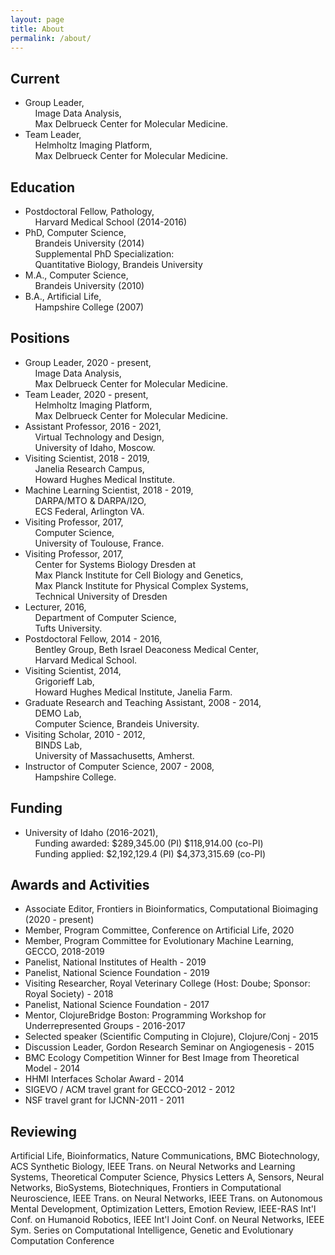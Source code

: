 ```yaml
---
layout: page
title: About
permalink: /about/
---
```


## Current
- Group Leader,<br />&nbsp;&nbsp;&nbsp;&nbsp;Image Data Analysis,<br />&nbsp;&nbsp;&nbsp;&nbsp;Max Delbrueck Center for Molecular Medicine.
- Team Leader,<br />&nbsp;&nbsp;&nbsp;&nbsp;Helmholtz Imaging Platform,<br />&nbsp;&nbsp;&nbsp;&nbsp;Max Delbrueck Center for Molecular Medicine.

## Education
- Postdoctoral Fellow, Pathology,<br />&nbsp;&nbsp;&nbsp;&nbsp;Harvard Medical School (2014-2016)<br />
- PhD, Computer Science,<br />&nbsp;&nbsp;&nbsp;&nbsp;Brandeis University (2014)<br />&nbsp;&nbsp;&nbsp;&nbsp;Supplemental PhD Specialization:<br />&nbsp;&nbsp;&nbsp;&nbsp;Quantitative Biology, Brandeis University<br />
- M.A., Computer Science,<br />&nbsp;&nbsp;&nbsp;&nbsp;Brandeis University (2010)<br />
- B.A., Artificial Life,<br />&nbsp;&nbsp;&nbsp;&nbsp;Hampshire College (2007)<br />

## Positions
- Group Leader, 2020 - present,<br />&nbsp;&nbsp;&nbsp;&nbsp;Image Data Analysis,<br />&nbsp;&nbsp;&nbsp;&nbsp;Max Delbrueck Center for Molecular Medicine.
- Team Leader, 2020 - present,<br />&nbsp;&nbsp;&nbsp;&nbsp;Helmholtz Imaging Platform,<br />&nbsp;&nbsp;&nbsp;&nbsp;Max Delbrueck Center for Molecular Medicine.
- Assistant Professor, 2016 - 2021,<br />&nbsp;&nbsp;&nbsp;&nbsp;Virtual Technology and Design,<br />&nbsp;&nbsp;&nbsp;&nbsp;University of Idaho, Moscow.<br />
- Visiting Scientist, 2018 - 2019,<br />&nbsp;&nbsp;&nbsp;&nbsp;Janelia Research Campus,<br />&nbsp;&nbsp;&nbsp;&nbsp;Howard Hughes Medical Institute.<br />
- Machine Learning Scientist, 2018 - 2019,<br />&nbsp;&nbsp;&nbsp;&nbsp;DARPA/MTO & DARPA/I2O,<br />&nbsp;&nbsp;&nbsp;&nbsp;ECS Federal, Arlington VA.<br />
- Visiting Professor, 2017,<br />&nbsp;&nbsp;&nbsp;&nbsp;Computer Science,<br />&nbsp;&nbsp;&nbsp;&nbsp;University of Toulouse, France.<br />
- Visiting Professor, 2017,<br />&nbsp;&nbsp;&nbsp;&nbsp;Center for Systems Biology Dresden at<br />&nbsp;&nbsp;&nbsp;&nbsp;Max Planck Institute for Cell Biology and Genetics,<br />&nbsp;&nbsp;&nbsp;&nbsp;Max Planck Institute for Physical Complex Systems,<br />&nbsp;&nbsp;&nbsp;&nbsp;Technical University of Dresden<br />
- Lecturer, 2016,<br />&nbsp;&nbsp;&nbsp;&nbsp;Department of Computer Science,<br />&nbsp;&nbsp;&nbsp;&nbsp;Tufts University.<br />
- Postdoctoral Fellow, 2014 - 2016,<br />&nbsp;&nbsp;&nbsp;&nbsp;Bentley Group, Beth Israel Deaconess Medical Center,<br />&nbsp;&nbsp;&nbsp;&nbsp;Harvard Medical School.<br />
- Visiting Scientist, 2014,<br />&nbsp;&nbsp;&nbsp;&nbsp;Grigorieff Lab, <br />&nbsp;&nbsp;&nbsp;&nbsp;Howard Hughes Medical Institute, Janelia Farm.<br />
- Graduate Research and Teaching Assistant, 2008 - 2014,<br />&nbsp;&nbsp;&nbsp;&nbsp;DEMO Lab,<br />&nbsp;&nbsp;&nbsp;&nbsp;Computer Science, Brandeis University.<br />
- Visiting Scholar, 2010 - 2012,<br />&nbsp;&nbsp;&nbsp;&nbsp;BINDS Lab,<br />&nbsp;&nbsp;&nbsp;&nbsp;University of Massachusetts, Amherst.<br />
- Instructor of Computer Science, 2007 - 2008,<br />&nbsp;&nbsp;&nbsp;&nbsp;Hampshire College.<br />

## Funding

- University of Idaho (2016-2021),<br />&nbsp;&nbsp;&nbsp;&nbsp;Funding awarded: $289,345.00 (PI) $118,914.00 (co-PI)<br />&nbsp;&nbsp;&nbsp;&nbsp;Funding applied: $2,192,129.4 (PI) $4,373,315.69 (co-PI)<br />

## Awards and Activities
- Associate Editor, Frontiers in Bioinformatics, Computational Bioimaging (2020 - present)
- Member, Program Committee, Conference on Artificial Life, 2020
- Member, Program Committee for Evolutionary Machine Learning, GECCO, 2018-2019
- Panelist, National Institutes of Health - 2019<br />
- Panelist, National Science Foundation - 2019<br />
- Visiting Researcher, Royal Veterinary College (Host: Doube; Sponsor: Royal Society) - 2018
- Panelist, National Science Foundation - 2017<br />
- Mentor, ClojureBridge Boston: Programming Workshop for Underrepresented Groups - 2016-2017<br />
- Selected speaker (Scientific Computing in Clojure), Clojure/Conj - 2015<br />
- Discussion Leader, Gordon Research Seminar on Angiogenesis - 2015<br />
- BMC Ecology Competition Winner for Best Image from Theoretical Model - 2014<br />
- HHMI Interfaces Scholar Award - 2014<br />
- SIGEVO / ACM travel grant for GECCO-2012 - 2012<br />
- NSF travel grant for IJCNN-2011 - 2011<br />

## Reviewing

Artificial Life, Bioinformatics, Nature Communications, BMC Biotechnology, ACS Synthetic Biology, IEEE Trans. on Neural Networks and Learning Systems, Theoretical Computer Science, Physics Letters A, Sensors, Neural Networks, BioSystems, Biotechniques, Frontiers in Computational Neuroscience, IEEE Trans. on Neural Networks, IEEE Trans. on Autonomous Mental Development, Optimization Letters, Emotion Review, IEEE-RAS Int'l Conf. on Humanoid Robotics, IEEE Int'l Joint Conf. on Neural Networks, IEEE Sym. Series on Computational Intelligence, Genetic and Evolutionary Computation Conference
